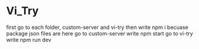 # Vi_Try
first go to each folder, custom-server and vi-try then write npm i becuase package json files are here
go to custom-server write npm start
go to vi-try write npm run dev
